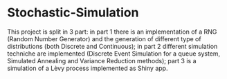 # Stochastic-Simulation

This project is split in 3 part: in part 1 there is an implementation of a RNG (Random Number Generator) and the generation of different type of distributions (both Discrete and Continuous); in part 2 different simulation techniche are implemented (Discrete Event Simulation for a queue system, Simulated Annealing and Variance Reduction methods); part 3 is a simulation of a Lèvy process implemented as Shiny app.

